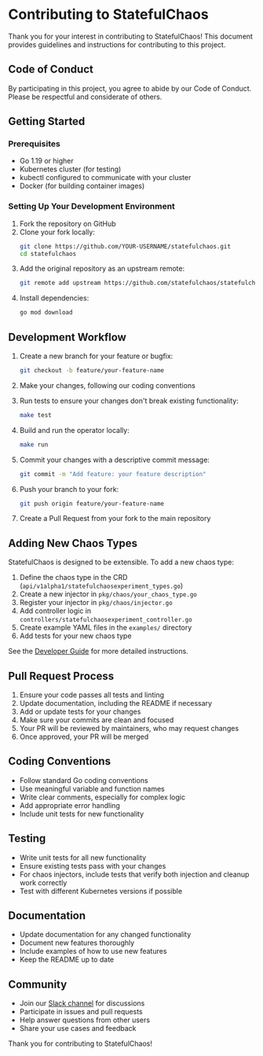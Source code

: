 # Contributing to StatefulChaos

Thank you for your interest in contributing to StatefulChaos! This document provides guidelines and instructions for contributing to this project.

## Code of Conduct

By participating in this project, you agree to abide by our Code of Conduct. Please be respectful and considerate of others.

## Getting Started

### Prerequisites

- Go 1.19 or higher
- Kubernetes cluster (for testing)
- kubectl configured to communicate with your cluster
- Docker (for building container images)

### Setting Up Your Development Environment

1. Fork the repository on GitHub
2. Clone your fork locally:
   ```bash
   git clone https://github.com/YOUR-USERNAME/statefulchaos.git
   cd statefulchaos
   ```
3. Add the original repository as an upstream remote:
   ```bash
   git remote add upstream https://github.com/statefulchaos/statefulchaos.git
   ```
4. Install dependencies:
   ```bash
   go mod download
   ```

## Development Workflow

1. Create a new branch for your feature or bugfix:
   ```bash
   git checkout -b feature/your-feature-name
   ```

2. Make your changes, following our coding conventions

3. Run tests to ensure your changes don't break existing functionality:
   ```bash
   make test
   ```

4. Build and run the operator locally:
   ```bash
   make run
   ```

5. Commit your changes with a descriptive commit message:
   ```bash
   git commit -m "Add feature: your feature description"
   ```

6. Push your branch to your fork:
   ```bash
   git push origin feature/your-feature-name
   ```

7. Create a Pull Request from your fork to the main repository

## Adding New Chaos Types

StatefulChaos is designed to be extensible. To add a new chaos type:

1. Define the chaos type in the CRD (`api/v1alpha1/statefulchaosexperiment_types.go`)
2. Create a new injector in `pkg/chaos/your_chaos_type.go`
3. Register your injector in `pkg/chaos/injector.go`
4. Add controller logic in `controllers/statefulchaosexperiment_controller.go`
5. Create example YAML files in the `examples/` directory
6. Add tests for your new chaos type

See the [Developer Guide](docs/developer-guide.md) for more detailed instructions.

## Pull Request Process

1. Ensure your code passes all tests and linting
2. Update documentation, including the README if necessary
3. Add or update tests for your changes
4. Make sure your commits are clean and focused
5. Your PR will be reviewed by maintainers, who may request changes
6. Once approved, your PR will be merged

## Coding Conventions

- Follow standard Go coding conventions
- Use meaningful variable and function names
- Write clear comments, especially for complex logic
- Add appropriate error handling
- Include unit tests for new functionality

## Testing

- Write unit tests for all new functionality
- Ensure existing tests pass with your changes
- For chaos injectors, include tests that verify both injection and cleanup work correctly
- Test with different Kubernetes versions if possible

## Documentation

- Update documentation for any changed functionality
- Document new features thoroughly
- Include examples of how to use new features
- Keep the README up to date

## Community

- Join our [Slack channel](#) for discussions
- Participate in issues and pull requests
- Help answer questions from other users
- Share your use cases and feedback

Thank you for contributing to StatefulChaos! 